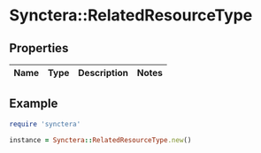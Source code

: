 # Synctera::RelatedResourceType

## Properties

| Name | Type | Description | Notes |
| ---- | ---- | ----------- | ----- |

## Example

```ruby
require 'synctera'

instance = Synctera::RelatedResourceType.new()
```

